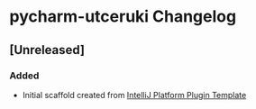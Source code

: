 <!-- Keep a Changelog guide -> https://keepachangelog.com -->

# pycharm-utceruki Changelog

## [Unreleased]
### Added
- Initial scaffold created from [IntelliJ Platform Plugin Template](https://github.com/JetBrains/intellij-platform-plugin-template)
